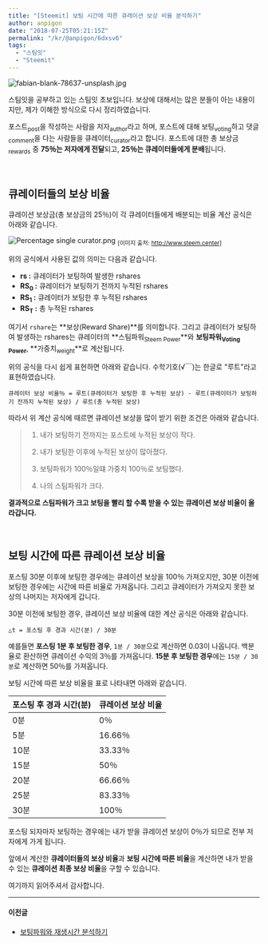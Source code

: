 ```yaml
---
title: "[Steemit] 보팅 시간에 따른 큐레이션 보상 비율 분석하기"
author: anpigon
date: "2018-07-25T05:21:15Z"
permalink: "/kr/@anpigon/6dxsv6"
tags:
  - "스팀잇"
  - "Steemit"
---
```

![fabian-blank-78637-unsplash.jpg](https://ipfs.busy.org/ipfs/QmRM5bqX9mSYRPUB8a6CW4TjtTJFxzcFq8PE8Zw2c4eibL)

스팀잇을 공부하고 있는 스팀잇 초보입니다. 
보상에 대해서는 많은 분들이 아는 내용이지만, 제가 이해한 방식으로 다시 정리하였습니다.

포스트<sub>post</sub>을 작성하는 사람을 저자<sub>author</sub>라고 하며, 포스트에 대해 보팅<sub>voting</sub>하고 댓글<sub>comment</sub>을 다는 사람들을 큐레이터<sub>curator</sub>라고 합니다.
포스트에 대한 총 보상금<sub>rewards</sub> 중 **75％는 저자에게 전달**되고, **25％는 큐레이터들에게 분배**됩니다.

<br>

## 큐레이터들의 보상 비율

큐레이션 보상금(총 보상금의 25％)이 각 큐레이터들에게 배분되는 비율 계산 공식은 아래와 같습니다.

![Percentage single curator.png](http://www.steem.center/images/4/40/Percentage_single_curator.png)
<sub>[이미지 출처: http://www.steem.center]</sub>

위의 공식에서 사용된 값의 의미는 다음과 같습니다.

- **rs :** 큐레이터가 보팅하여 발생한 rshares
- **RS<sub>0</sub> :** 큐레이터가 보팅하기 전까지 누적된 rshares
- **RS<sub>1</sub> :** 큐레이터가 보팅한 후 누적된 rshares
- **RS<sub>T</sub> :** 총 누적된 rshares


여기서 `rshare`는 **보상(Reward Share)**를 의미합니다. 그리고 큐레이터가 보팅하여 발생하는 rshares는 큐레이터의 **스팀파워<sub>Steem Power</sub>**와 **보팅파워<sub>Voting Power</sub>**, **가중치<sub>weight</sub>**로 계산됩니다.

위의 공식을 다시 쉽게 표현하면 아래와 같습니다. 수학기호(√￣)는 한글로 "루트"라고 표현하였습니다.

```
큐레이터 보상 비율％ = 루트(큐레이터가 보팅한 후 누적된 보상) - 루트(큐레이터가 보팅하기 전까지 누적된 보상) / 루트(총 누적된 보상)
```

따라서 위 계산 공식에 때르면 큐레이션 보상을 많이 받기 위한 조건은 아래와 같습니다.

> 1. 내가 보팅하기 전까지는 포스트에 누적된 보상이 작다.
> 
> 2. 내가 보팅한 이후에 누적된 보상이 많아졌다. 
> 
> 3. 보팅파워가 100％일떄 가중치 100％로 보팅했다. 
> 
> 4. 나의 스팀파워가 크다. 

**결과적으로 스팀파워가 크고 보팅을 빨리 할 수록 받을 수 있는 큐레이션 보상 비율이 올라갑니다.**

<br>

## 보팅 시간에 따른 큐레이션 보상 비율

포스팅 30분 이후에 보팅한 경우에는 큐레이션 보상을 100％ 가져오지만, 30분 이전에 보팅한 경우에는 시간에 따른 비율로 가져옵니다. 그리고 큐레이터가 가져오지 못한 보상의 나머지는 저자에게 갑니다.

30분 이전에 보팅한 경우, 큐레이션 보상 비율에 대한 계산 공식은 아래와 같습니다.

```
△t = 포스팅 후 경과 시간(분) / 30분
```

예를들면 **포스팅 1분 후 보팅한 경우**, `1분 / 30분`으로 계산하면 0.03이 나옵니다. 백분율로 환산하면 큐레이션 수익의 3％를 가져옵니다. **15분 후 보팅한 경우**에는 `15분 / 30분`로 계산하면 50％를 가져옵니다.

보팅 시간에 따른 보상 비율을 표로 나타내면 아래와 같습니다.

|포스팅 후 경과 시간(분)| 큐레이션 보상 비율 |
|---|---|
| 0분 | 0％ |
| 5분 | 16.66％ |
| 10분 | 33.33％ |
| 15분 | 50％ |
| 20분 | 66.66％ |
| 25분 | 83.33％ |
| 30분 | 100％ |
포스팅 되자마자 보팅하는 경우에는 내가 받을 큐레이션 보상이 0％가 되므로 전부 저자에게 가게 됩니다.

앞에서 계산한 **큐레이터들의 보상 비율**과 **보팅 시간에 따른 비율**을 계산하면 내가 받을 수 있는 **큐레이션 최종 보상 비율**을 구할 수 있습니다.

여기까지 읽어주셔서 감사합니다.



___

#### 이전글

- [보팅파워와 재생시간 분석하기](/kr/@anpigon/hrmjw)
